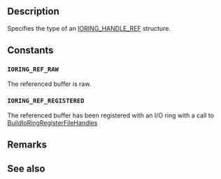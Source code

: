 ## Description

Specifies the type of an [IORING_HANDLE_REF](https://learn.microsoft.com/windows/win32/api/ioringapi/ns-ioringapi-ioring_handle_ref) structure.

## Constants

### `IORING_REF_RAW`

The referenced buffer is raw.

### `IORING_REF_REGISTERED`

The referenced buffer has been registered with an I/O ring with a call to [BuildIoRingRegisterFileHandles](https://learn.microsoft.com/windows/win32/api/ioringapi/nf-ioringapi-buildioringregisterfilehandles)

## Remarks

## See also